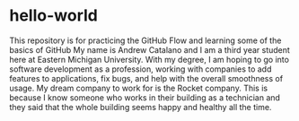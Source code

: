 # hello-world
This repository is for practicing the GitHub Flow and learning some of the basics of GitHub
My name is Andrew Catalano and I am a third year student here at Eastern Michigan University. With my degree, I am hoping to go into software development as a profession, working with companies to add features to applications, fix bugs, and help with the overall smoothness of usage. My dream company to work for is the Rocket company. This is because I know someone who works in their building as a technician and they said that the whole building seems happy and healthy all the time. 
